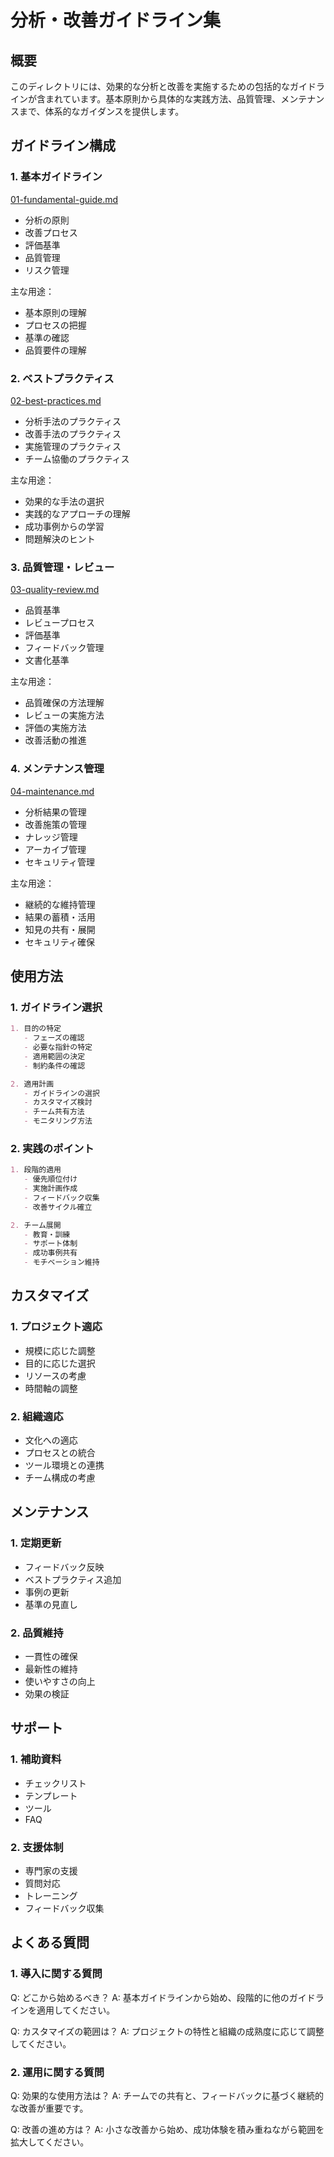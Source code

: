 # 分析・改善ガイドライン集

## 概要
このディレクトリには、効果的な分析と改善を実施するための包括的なガイドラインが含まれています。基本原則から具体的な実践方法、品質管理、メンテナンスまで、体系的なガイダンスを提供します。

## ガイドライン構成

### 1. 基本ガイドライン
[01-fundamental-guide.md](./01-fundamental-guide.md)
- 分析の原則
- 改善プロセス
- 評価基準
- 品質管理
- リスク管理

主な用途：
- 基本原則の理解
- プロセスの把握
- 基準の確認
- 品質要件の理解

### 2. ベストプラクティス
[02-best-practices.md](./02-best-practices.md)
- 分析手法のプラクティス
- 改善手法のプラクティス
- 実施管理のプラクティス
- チーム協働のプラクティス

主な用途：
- 効果的な手法の選択
- 実践的なアプローチの理解
- 成功事例からの学習
- 問題解決のヒント

### 3. 品質管理・レビュー
[03-quality-review.md](./03-quality-review.md)
- 品質基準
- レビュープロセス
- 評価基準
- フィードバック管理
- 文書化基準

主な用途：
- 品質確保の方法理解
- レビューの実施方法
- 評価の実施方法
- 改善活動の推進

### 4. メンテナンス管理
[04-maintenance.md](./04-maintenance.md)
- 分析結果の管理
- 改善施策の管理
- ナレッジ管理
- アーカイブ管理
- セキュリティ管理

主な用途：
- 継続的な維持管理
- 結果の蓄積・活用
- 知見の共有・展開
- セキュリティ確保

## 使用方法

### 1. ガイドライン選択
```markdown
1. 目的の特定
   - フェーズの確認
   - 必要な指針の特定
   - 適用範囲の決定
   - 制約条件の確認

2. 適用計画
   - ガイドラインの選択
   - カスタマイズ検討
   - チーム共有方法
   - モニタリング方法
```

### 2. 実践のポイント
```markdown
1. 段階的適用
   - 優先順位付け
   - 実施計画作成
   - フィードバック収集
   - 改善サイクル確立

2. チーム展開
   - 教育・訓練
   - サポート体制
   - 成功事例共有
   - モチベーション維持
```

## カスタマイズ

### 1. プロジェクト適応
- 規模に応じた調整
- 目的に応じた選択
- リソースの考慮
- 時間軸の調整

### 2. 組織適応
- 文化への適応
- プロセスとの統合
- ツール環境との連携
- チーム構成の考慮

## メンテナンス

### 1. 定期更新
- フィードバック反映
- ベストプラクティス追加
- 事例の更新
- 基準の見直し

### 2. 品質維持
- 一貫性の確保
- 最新性の維持
- 使いやすさの向上
- 効果の検証

## サポート

### 1. 補助資料
- チェックリスト
- テンプレート
- ツール
- FAQ

### 2. 支援体制
- 専門家の支援
- 質問対応
- トレーニング
- フィードバック収集

## よくある質問

### 1. 導入に関する質問
Q: どこから始めるべき？
A: 基本ガイドラインから始め、段階的に他のガイドラインを適用してください。

Q: カスタマイズの範囲は？
A: プロジェクトの特性と組織の成熟度に応じて調整してください。

### 2. 運用に関する質問
Q: 効果的な使用方法は？
A: チームでの共有と、フィードバックに基づく継続的な改善が重要です。

Q: 改善の進め方は？
A: 小さな改善から始め、成功体験を積み重ねながら範囲を拡大してください。